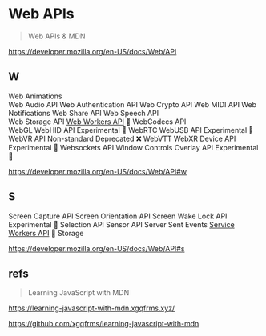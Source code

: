 # Web APIs

> Web APIs & MDN

https://developer.mozilla.org/en-US/docs/Web/API


## W

Web Animations  
Web Audio API 
Web Authentication API 
Web Crypto API 
Web MIDI API 
Web Notifications 
Web Share API 
Web Speech API  
Web Storage API 
[Web Workers API](./Web-Workers-API) 🚀 
WebCodecs API  
WebGL 
WebHID API Experimental 🧪 
WebRTC 
WebUSB API Experimental 🧪 
WebVR API Non-standard Deprecated ❌ 
WebVTT 
WebXR Device API Experimental 🧪 
Websockets API 
Window Controls Overlay API Experimental 🧪 

https://developer.mozilla.org/en-US/docs/Web/API#w

## S

Screen Capture API 
Screen Orientation API 
Screen Wake Lock API Experimental 🧪 
Selection API 
Sensor API 
Server Sent Events 
[Service Workers API](./Service-Workers-API) 🚀 
Storage 


https://developer.mozilla.org/en-US/docs/Web/API#s


## refs

> Learning JavaScript with MDN

https://learning-javascript-with-mdn.xgqfrms.xyz/

https://github.com/xgqfrms/learning-javascript-with-mdn

